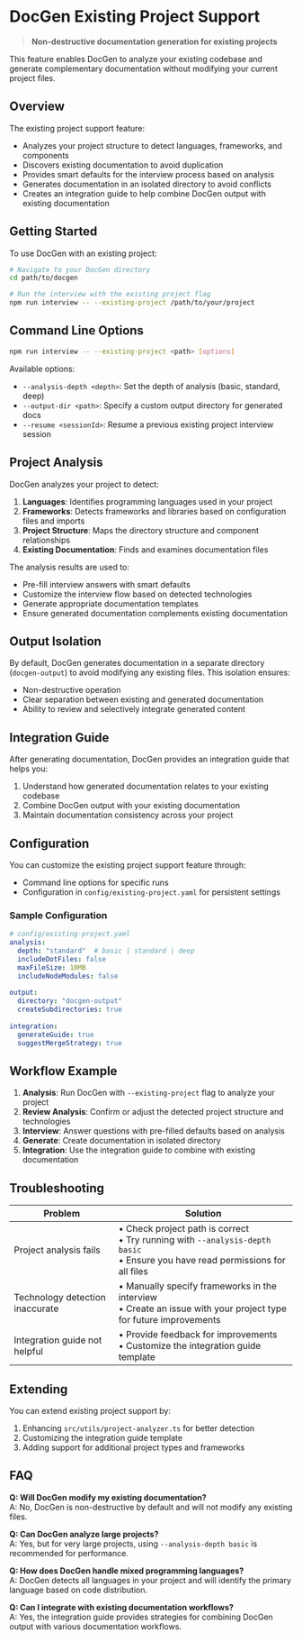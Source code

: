 # DocGen Existing Project Support

> **Non-destructive documentation generation for existing projects**

This feature enables DocGen to analyze your existing codebase and generate complementary documentation without modifying your current project files.

## Overview

The existing project support feature:

- Analyzes your project structure to detect languages, frameworks, and components
- Discovers existing documentation to avoid duplication
- Provides smart defaults for the interview process based on analysis
- Generates documentation in an isolated directory to avoid conflicts
- Creates an integration guide to help combine DocGen output with existing documentation

## Getting Started

To use DocGen with an existing project:

```bash
# Navigate to your DocGen directory
cd path/to/docgen

# Run the interview with the existing project flag
npm run interview -- --existing-project /path/to/your/project
```

## Command Line Options

```bash
npm run interview -- --existing-project <path> [options]
```

Available options:

- `--analysis-depth <depth>`: Set the depth of analysis (basic, standard, deep)
- `--output-dir <path>`: Specify a custom output directory for generated docs
- `--resume <sessionId>`: Resume a previous existing project interview session

## Project Analysis

DocGen analyzes your project to detect:

1. **Languages**: Identifies programming languages used in your project
2. **Frameworks**: Detects frameworks and libraries based on configuration files and imports
3. **Project Structure**: Maps the directory structure and component relationships
4. **Existing Documentation**: Finds and examines documentation files

The analysis results are used to:
- Pre-fill interview answers with smart defaults
- Customize the interview flow based on detected technologies
- Generate appropriate documentation templates
- Ensure generated documentation complements existing documentation

## Output Isolation

By default, DocGen generates documentation in a separate directory (`docgen-output`) to avoid modifying any existing files. This isolation ensures:

- Non-destructive operation
- Clear separation between existing and generated documentation
- Ability to review and selectively integrate generated content

## Integration Guide

After generating documentation, DocGen provides an integration guide that helps you:

1. Understand how generated documentation relates to your existing codebase
2. Combine DocGen output with your existing documentation
3. Maintain documentation consistency across your project

## Configuration

You can customize the existing project support feature through:

- Command line options for specific runs
- Configuration in `config/existing-project.yaml` for persistent settings

### Sample Configuration

```yaml
# config/existing-project.yaml
analysis:
  depth: "standard"  # basic | standard | deep
  includeDotFiles: false
  maxFileSize: 10MB
  includeNodeModules: false
  
output:
  directory: "docgen-output"
  createSubdirectories: true
  
integration:
  generateGuide: true
  suggestMergeStrategy: true
```

## Workflow Example

1. **Analysis**: Run DocGen with `--existing-project` flag to analyze your project
2. **Review Analysis**: Confirm or adjust the detected project structure and technologies
3. **Interview**: Answer questions with pre-filled defaults based on analysis
4. **Generate**: Create documentation in isolated directory
5. **Integration**: Use the integration guide to combine with existing documentation

## Troubleshooting

| Problem | Solution |
|---------|----------|
| Project analysis fails | • Check project path is correct <br> • Try running with `--analysis-depth basic` <br> • Ensure you have read permissions for all files |
| Technology detection inaccurate | • Manually specify frameworks in the interview <br> • Create an issue with your project type for future improvements |
| Integration guide not helpful | • Provide feedback for improvements <br> • Customize the integration guide template |

## Extending

You can extend existing project support by:

1. Enhancing `src/utils/project-analyzer.ts` for better detection
2. Customizing the integration guide template
3. Adding support for additional project types and frameworks

## FAQ

**Q: Will DocGen modify my existing documentation?**  
A: No, DocGen is non-destructive by default and will not modify any existing files.

**Q: Can DocGen analyze large projects?**  
A: Yes, but for very large projects, using `--analysis-depth basic` is recommended for performance.

**Q: How does DocGen handle mixed programming languages?**  
A: DocGen detects all languages in your project and will identify the primary language based on code distribution.

**Q: Can I integrate with existing documentation workflows?**  
A: Yes, the integration guide provides strategies for combining DocGen output with various documentation workflows.
